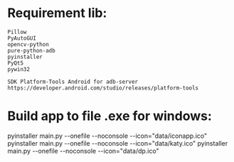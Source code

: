 # Requirement lib:
    Pillow
    PyAutoGUI
    opencv-python
    pure-python-adb
    pyinstaller
    PyQt5
    pywin32

    SDK Platform-Tools Android for adb-server
    https://developer.android.com/studio/releases/platform-tools

# Build app to file .exe for windows:
pyinstaller main.py --onefile --noconsole --icon="data/iconapp.ico"
pyinstaller main.py --onefile --noconsole --icon="data/katy.ico"
pyinstaller main.py --onefile --noconsole --icon="data/dp.ico"